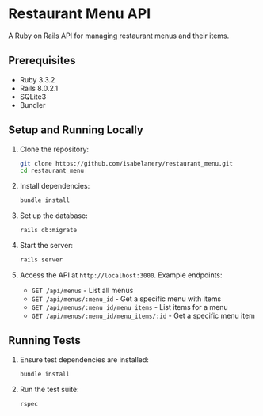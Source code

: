 # Restaurant Menu API

A Ruby on Rails API for managing restaurant menus and their items.

## Prerequisites

- Ruby 3.3.2
- Rails 8.0.2.1
- SQLite3
- Bundler

## Setup and Running Locally

1. Clone the repository:

   ```bash
   git clone https://github.com/isabelanery/restaurant_menu.git
   cd restaurant_menu
   ```

2. Install dependencies:

   ```bash
   bundle install
   ```

3. Set up the database:

   ```bash
   rails db:migrate
   ```

4. Start the server:

   ```bash
   rails server
   ```

5. Access the API at `http://localhost:3000`. Example endpoints:

   - `GET /api/menus` - List all menus
   - `GET /api/menus/:menu_id` - Get a specific menu with items
   - `GET /api/menus/:menu_id/menu_items` - List items for a menu
   - `GET /api/menus/:menu_id/menu_items/:id` - Get a specific menu item

## Running Tests

1. Ensure test dependencies are installed:

   ```bash
   bundle install
   ```

2. Run the test suite:

   ```bash
   rspec
   ```
